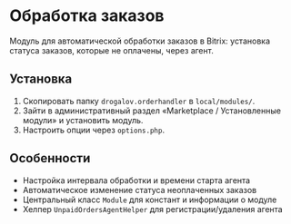 # Обработка заказов

Модуль для автоматической обработки заказов в Bitrix: установка статуса заказов, которые не оплачены, через агент.

## Установка

1. Скопировать папку `drogalov.orderhandler` в `local/modules/`.
2. Зайти в административный раздел «Marketplace / Установленные модули» и установить модуль.
3. Настроить опции через `options.php`.

## Особенности

- Настройка интервала обработки и времени старта агента
- Автоматическое изменение статуса неоплаченных заказов
- Центральный класс `Module` для констант и информации о модуле
- Хелпер `UnpaidOrdersAgentHelper` для регистрации/удаления агента
